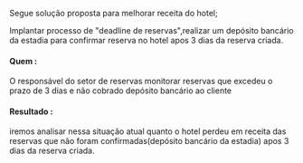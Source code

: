 Segue solução proposta para melhorar receita do hotel;

Implantar processo de "deadline de reservas",realizar um depósito bancário da estadia para confirmar reserva no hotel apos 3 dias da reserva criada.

<h4>Quem :</h4>
O responsável do setor de reservas monitorar reservas que excedeu o prazo de 3 dias e não cobrado depósito bancário ao cliente

<h4>Resultado :</h4>
iremos analisar nessa situação atual quanto o hotel perdeu em receita das reservas que não foram confirmadas(depósito bancário da estadia)
apos 3 dias da reserva criada.
